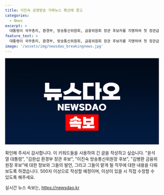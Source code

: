 ```yaml
---
title: 이진숙 공영방송 가짜뉴스 확산에 경고
categories:
  - News
excerpt: >
  대통령이 국무총리, 환경부, 방송통신위원회, 금융위원회 장관 후보자를 지명하여 첫 장관급 교체 인사를 발표했다. 후보자들은 각각의 지명 소감에서 정책목표와 역량을 강조했으며, 방송통신위원장 후임자로 지명된 이진숙 후보자는 공영방송의 정치적 중립성과 노동권력의 독립성을 강조하며 공약을 제시했다. 김완섭 후보자는 환경정책의 글로벌성과 특수성을 감안하겠다고 밝혔고, 김병환 후보자는 금융시장 안정과 실물경제 지원을 약속했다.
feature_text: >
  대통령이 국무총리, 환경부, 방송통신위원회, 금융위원회 장관 후보자를 지명하여 첫 장관급 교체 인사를 발표했다. 후보자들은 각각의 지명 소감에서 정책목표와 역량을 강조했으며, 방송통신위원장 후임자로 지명된 이진숙 후보자는 공영방송의 정치적 중립성과 노동권력의 독립성을 강조하며 공약을 제시했다. 김완섭 후보자는 환경정책의 글로벌성과 특수성을 감안하겠다고 밝혔고, 김병환 후보자는 금융시장 안정과 실물경제 지원을 약속했다.
image: '/assets/img/newsdao_breakingnews.jpg'
---
```


<p><img src="/assets/img/newsdao_breakingnews.jpg" alt="koreaapp 속보" /></p>

<p>확인해 주셔서 감사합니다. 이 키워드들을 사용하여 긴 글을 작성하고 싶습니다. "윤석열 대통령", "김완섭 환경부 장관 후보", "이진숙 방송통신위원장 후보", "김병환 금융위원장 후보"에 대한 정보와 그들의 발언, 그리고 그들이 맡게 될 직무에 대한 내용을 다뤄보도록 하겠습니다. 500자 이상으로 작성할 예정이며, 이상이 있을 시 직접 수정할 수 있도록 해주세요.</p>
실시간 뉴스 속보는, <a href="https://newsdao.kr" rel="dofollow">https://newsdao.kr</a>


